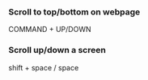 ### Scroll to top/bottom on webpage

COMMAND + UP/DOWN


### Scroll up/down a screen

shift + space / space
